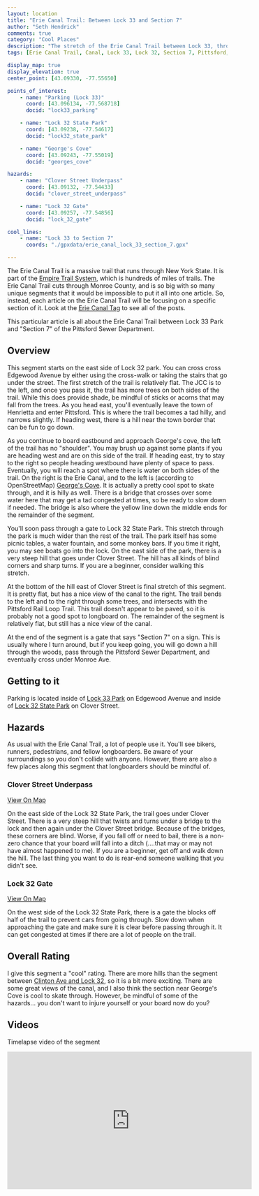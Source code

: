 ```yaml
--- 
layout: location
title: "Erie Canal Trail: Between Lock 33 and Section 7"
author: "Seth Hendrick"
comments: true
category: "Cool Places"
description: "The stretch of the Erie Canal Trail between Lock 33, through Lock 32, and ends at Section 7"
tags: [Erie Canal Trail, Canal, Lock 33, Lock 32, Section 7, Pittsford, Henrietta]

display_map: true
display_elevation: true
center_point: [43.09330, -77.55650]

points_of_interest:
    - name: "Parking (Lock 33)"
      coord: [43.096134, -77.568718]
      docid: "lock33_parking"

    - name: "Lock 32 State Park"
      coord: [43.09238, -77.54617]
      docid: "lock32_state_park"

    - name: "George's Cove"
      coord: [43.09243, -77.55019]
      docid: "georges_cove"

hazards:
    - name: "Clover Street Underpass"
      coord: [43.09132, -77.54433]
      docid: "clover_street_underpass"

    - name: "Lock 32 Gate"
      coord: [43.09257, -77.54856]
      docid: "lock_32_gate"

cool_lines:
    - name: "Lock 33 to Section 7"
      coords: "./gpxdata/erie_canal_lock_33_section_7.gpx"

---
```


The Erie Canal Trail is a massive trail that runs through New York State.  It is part of the [Empire Trail System](https://en.wikipedia.org/wiki/Empire_State_Trail), which is hundreds of miles of trails.  The Erie Canal Trail cuts through Monroe County, and is so big with so many unique segments that it would be impossible to put it all into one article.  So, instead, each article on the Erie Canal Trail will be focusing on a specific section of it.  Look at the [Erie Canal Tag](/tag/erie-canal-trail) to see all of the posts.

This particular article is all about the Erie Canal Trail between Lock 33 Park and "Section 7" of the Pittsford Sewer Department.

## Overview

This segment starts on the east side of Lock 32 park.  You can cross cross Edgewood Avenue by either using the cross-walk or taking the stairs that go under the street.  The first stretch of the trail is relatively flat.  The JCC is to the left, and once you pass it, the trail has more trees on both sides of the trail.  While this does provide shade, be mindful of sticks or acorns that may fall from the trees.  As you head east, you'll eventually leave the town of Henrietta and enter Pittsford.  This is where the trail becomes a tad hilly, and narrows slightly.  If heading west, there is a hill near the town border that can be fun to go down.

As you continue to board eastbound and approach George's cove, the left of the trail has no "shoulder".  You may brush up against some plants if you are heading west and are on this side of the trail.  If heading east, try to stay to the right so people heading westbound have plenty of space to pass.  Eventually, you will reach a spot where there is water on both sides of the trail.  On the right is the Erie Canal, and to the left is (according to OpenStreetMap) [George's Cove](#map_georges_cove).  It is actually a pretty cool spot to skate through, and it is hilly as well.  There is a bridge that crosses over some water here that may get a tad congested at times, so be ready to slow down if needed.  The bridge is also where the yellow line down the middle ends for the remainder of the segment.

You'll soon pass through a gate to Lock 32 State Park.  This stretch through the park is much wider than the rest of the trail.  The park itself has some picnic tables, a water fountain, and some monkey bars.  If you time it right, you may see boats go into the lock.  On the east side of the park, there is a very steep hill that goes under Clover Street.  The hill has all kinds of blind corners and sharp turns.  If you are a beginner, consider walking this stretch.

At the bottom of the hill east of Clover Street is final stretch of this segment.  It is pretty flat, but has a nice view of the canal to the right.  The trail bends to the left and to the right through some trees, and intersects with the Pittsford Rail Loop Trail.  This trail doesn't appear to be paved, so it is probably not a good spot to longboard on.  The remainder of the segment is relatively flat, but still has a nice view of the canal.

At the end of the segment is a gate that says "Section 7" on a sign.  This is usually where I turn around, but if you keep going, you will go down a hill through the woods, pass through the Pittsford Sewer Department, and eventually cross under Monroe Ave.

## Getting to it

Parking is located inside of [Lock 33 Park](#map_lock33_parking) on Edgewood Avenue and inside of [Lock 32 State Park](#map_lock32_state_park) on Clover Street.

## Hazards

As usual with the Erie Canal Trail, a lot of people use it.  You'll see bikers, runners, pedestrians, and fellow longboarders.  Be aware of your surroundings so you don't collide with anyone.  However, there are also a few places along this segment that longboarders should be mindful of.

### Clover Street Underpass

[View On Map](#map_clover_street_underpass)

On the east side of the Lock 32 State Park, the trail goes under Clover Street.  There is a very steep hill that twists and turns under a bridge to the lock and then again under the Clover Street bridge.  Because of the bridges, these corners are blind.  Worse, if you fall off or need to bail, there is a non-zero chance that your board will fall into a ditch (....that may or may not have almost happened to me).  If you are a beginner, get off and walk down the hill.  The last thing you want to do is rear-end someone walking that you didn't see.

### Lock 32 Gate

[View On Map](#map_lock_32_gate)

On the west side of the Lock 32 State Park, there is a gate the blocks off half of the trail to prevent cars from going through.  Slow down when approaching the gate and make sure it is clear before passing through it.  It can get congested at times if there are a lot of people on the trail.

## Overall Rating

I give this segment a "cool" rating.  There are more hills than the segment between [Clinton Ave and Lock 32](/Cool%20Places/2020/09/07/ErieCanalClinton.html), so it is a bit more exciting.  There are some great views of the canal, and I also think the section near George's Cove is cool to skate through.  However, be mindful of some of the hazards... you don't want to injure yourself or your board now do you?

## Videos

Timelapse video of the segment

<iframe width="560" height="315" src="https://www.youtube.com/embed/NlkCflkWl2A" frameborder="0" allow="accelerometer; autoplay; clipboard-write; encrypted-media; gyroscope; picture-in-picture" allowfullscreen></iframe>

